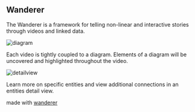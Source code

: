 ## Wanderer

The Wanderer is a framework for telling non-linear and interactive stories through videos and linked data.

![diagram](local:about/storyview.png)  

Each video is tightly coupled to a diagram. Elements of a diagram will be uncovered and highlighted throughout the video.

![detailview](local:about/detailview.png)  

Learn more on specific entities and view additional connections in an entities detail view.



made with [wanderer](https://github.com/uclab-potsdam/wanderer)